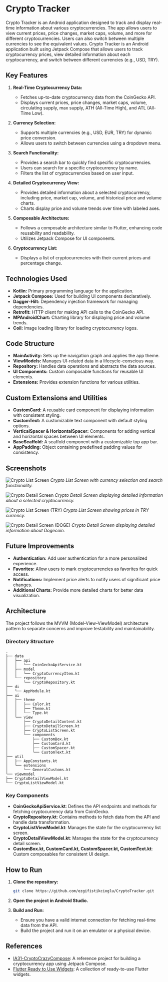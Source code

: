 # Crypto Tracker

Crypto Tracker is an Android application designed to track and display real-time information about various cryptocurrencies. The app allows users to view current prices, price changes, market caps, volume, and more for different cryptocurrencies. Users can also switch between multiple currencies to see the equivalent values. Crypto Tracker is an Android application built using Jetpack Compose that allows users to track cryptocurrency prices, view detailed information about each cryptocurrency, and switch between different currencies (e.g., USD, TRY).

## Key Features

1. **Real-Time Cryptocurrency Data:**
    - Fetches up-to-date cryptocurrency data from the CoinGecko API.
    - Displays current prices, price changes, market caps, volume, circulating supply, max supply, ATH (All-Time High), and ATL (All-Time Low).

2. **Currency Selection:**
    - Supports multiple currencies (e.g., USD, EUR, TRY) for dynamic price conversion.
    - Allows users to switch between currencies using a dropdown menu.

3. **Search Functionality:**
    - Provides a search bar to quickly find specific cryptocurrencies.
    - Users can search for a specific cryptocurrency by name.
    - Filters the list of cryptocurrencies based on user input.

4. **Detailed Cryptocurrency View:**
    - Provides detailed information about a selected cryptocurrency, including price, market cap, volume, and historical price and volume charts.
    - Charts display price and volume trends over time with labeled axes.

5. **Composable Architecture:**
    - Follows a composable architecture similar to Flutter, enhancing code reusability and readability.
    - Utilizes Jetpack Compose for UI components.

6. **Cryptocurrency List:**
    - Displays a list of cryptocurrencies with their current prices and percentage change.

## Technologies Used

- **Kotlin:** Primary programming language for the application.
- **Jetpack Compose:** Used for building UI components declaratively.
- **Dagger-Hilt:** Dependency injection framework for managing dependencies.
- **Retrofit:** HTTP client for making API calls to the CoinGecko API.
- **MPAndroidChart:** Charting library for displaying price and volume trends.
- **Coil:** Image loading library for loading cryptocurrency logos.

## Code Structure

- **MainActivity:** Sets up the navigation graph and applies the app theme.
- **ViewModels:** Manages UI-related data in a lifecycle-conscious way.
- **Repository:** Handles data operations and abstracts the data sources.
- **UI Components:** Custom composable functions for reusable UI elements.
- **Extensions:** Provides extension functions for various utilities.

## Custom Extensions and Utilities

- **CustomCard:** A reusable card component for displaying information with consistent styling.
- **CustomText:** A customizable text component with default styling options.
- **VerticalSpacer & HorizontalSpacer:** Components for adding vertical and horizontal spaces between UI elements.
- **BaseScaffold:** A scaffold component with a customizable top app bar.
- **AppPadding:** Object containing predefined padding values for consistency.

## Screenshots

![Crypto List Screen](./images/screenshot_list.png)
*Crypto List Screen with currency selection and search functionality.*

![Crypto Detail Screen](./images/screenshot_detail.png)
*Crypto Detail Screen displaying detailed information about a selected cryptocurrency.*

![Crypto List Screen (TRY)](./images/screenshot_listTry.png)
*Crypto List Screen showing prices in TRY currency.*

![Crypto Detail Screen (DOGE)](./images/screenshot_detailTry.png)
*Crypto Detail Screen displaying detailed information about Dogecoin.*

## Future Improvements

- **Authentication:** Add user authentication for a more personalized experience.
- **Favorites:** Allow users to mark cryptocurrencies as favorites for quick access.
- **Notifications:** Implement price alerts to notify users of significant price changes.
- **Additional Charts:** Provide more detailed charts for better data visualization.

## Architecture

The project follows the MVVM (Model-View-ViewModel) architecture pattern to separate concerns and improve testability and maintainability.

### Directory Structure
 ```
.
├── data
│   ├── api
│   │   └── CoinGeckoApiService.kt
│   ├── model
│   │   └── CryptoCurrencyItem.kt
│   └── repository
│       └── CryptoRepository.kt
├── di
│   └── AppModule.kt
├── ui
│   ├── theme
│   │   ├── Color.kt
│   │   ├── Theme.kt
│   │   └── Type.kt
│   └── view
│       ├── CryptoDetailContent.kt
│       ├── CryptoDetailScreen.kt
│       ├── CryptoListScreen.kt
│       └── components
│           ├── CustomBox.kt
│           ├── CustomCard.kt
│           ├── CustomSpacer.kt
│           └── CustomText.kt
├── util
│   ├── AppConstants.kt
│   └── extensions
│       └── GeneralCustoms.kt
└── viewmodel
├── CryptoDetailViewModel.kt
└── CryptoListViewModel.kt
 ```
### Key Components

- **CoinGeckoApiService.kt**: Defines the API endpoints and methods for fetching cryptocurrency data from CoinGecko.
- **CryptoRepository.kt**: Contains methods to fetch data from the API and handle data transformation.
- **CryptoListViewModel.kt**: Manages the state for the cryptocurrency list screen.
- **CryptoDetailViewModel.kt**: Manages the state for the cryptocurrency detail screen.
- **CustomBox.kt, CustomCard.kt, CustomSpacer.kt, CustomText.kt**: Custom composables for consistent UI design.

## How to Run

1. **Clone the repository:**
   ```sh
   git clone https://github.com/ezgifistikcioglu/CryptoTracker.git
   ```

2. **Open the project in Android Studio.**

3. **Build and Run:**
   - Ensure you have a valid internet connection for fetching real-time data from the API.
   - Build the project and run it on an emulator or a physical device.
  
## References

- [IA31-CryptoCrazyCompose](https://github.com/atilsamancioglu/IA31-CryptoCrazyCompose): A reference project for building a cryptocurrency app using Jetpack Compose.
- [Flutter Ready to Use Widgets](https://github.com/VB10/flutter-ready-to-use-widgets): A collection of ready-to-use Flutter widgets.
